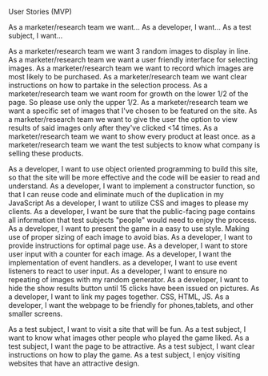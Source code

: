 
User Stories (MVP)

As a marketer/research team we want...
As a developer, I want...
As a test subject, I want...

As a marketer/research team we want 3 random images to display in line.
As a marketer/research team we want a user friendly interface for selecting images.
As a marketer/research team we want to record which images are most likely to be purchased.
As a marketer/research team we want clear instructions on how to partake in the selection process.
As a marketer/research team we want room for growth on the lower 1/2 of the page. So please use only the upper 1/2.
As a marketer/research team we want a specific set of images that I've chosen to be featured on the site.
As a marketer/research team we want to give the user the option to view results of said images only after they've clicked <14 times.
As a marketer/research team we want to show every product at least once.
as a marketer/research team we want the test subjects to know what company is selling these products.

As a developer, I want to use object oriented programming to build this site, so that the site will be more effective and the code will be easier to read and understand.
As a developer, I want to implement a constructor function, so that I can reuse code and eliminate much of the duplication in my JavaScript
As a developer, I want to utilize CSS and images to please my clients.
As a developer, I want be sure that the public-facing page contains all information that test subjects "people" would need to enjoy the process.
As a developer, I want to present the game in a easy to use style. Making use of proper sizing of each image to avoid bias.
As a developer, I want to provide instructions for optimal page use.
As a developer, I want to store user input with a counter for each image.
As a developer, I want the implementation of event handlers.
as a developer, I want to use event listeners to react to user input.
As a developer, I want to ensure no repeating of images with my random generator.
As a developer, I want to hide the show results button until 15 clicks have been issued on pictures.
As a developer, I want to link my pages together. CSS, HTML, JS.
As a developer, I want the webpage to be friendly for phones,tablets, and other smaller screens.

As a test subject, I want to visit a site that will be fun.
As a test subject, I want to know what images other people who played the game liked.
As a test subject, I want the page to be attractive.
As a test subject, I want clear instructions on how to play the game.
As a test subject, I enjoy visiting websites that have an attractive design.
